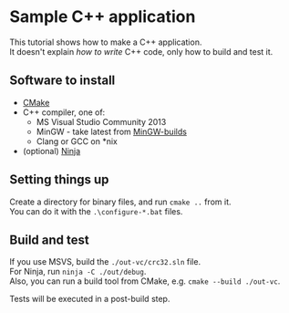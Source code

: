 # Sample C++ application

This tutorial shows how to make a C++ application.  
It doesn't explain _how to write_ C++ code, only how to build and test it.

## Software to install

- [CMake](http://www.cmake.org/download/)
- C++ compiler, one of:
  - MS Visual Studio Community 2013
  - MinGW - take latest from [MinGW-builds](http://sourceforge.net/projects/mingw-w64/files/Toolchains%20targetting%20Win32/Personal%20Builds/mingw-builds/4.9.2/threads-posix/dwarf/)
  - Clang or GCC on *nix
- (optional) [Ninja](http://martine.github.io/ninja/)

## Setting things up

Create a directory for binary files, and run `cmake ..` from it.  
You can do it with the `.\configure-*.bat`  files.

## Build and test

If you use MSVS, build the `./out-vc/crc32.sln` file.  
For Ninja, run `ninja -C ./out/debug`.  
Also, you can run a build tool from CMake, e.g. `cmake --build ./out-vc`.  

Tests will be executed in a post-build step.
